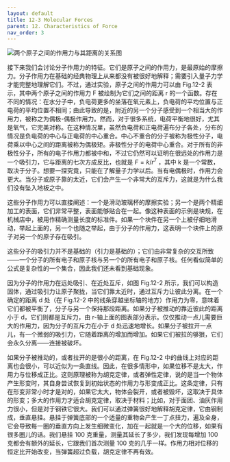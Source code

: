 ```yaml
---
layout: default
title: 12-3 Molecular Forces
parent: 12. Characteristics of Force
nav_order: 3
---
```

![两个原子之间的作用力与其距离的关系图]({{"/assets/volume-1/fig-12-2.png"|relative_url}})

接下来我们会讨论分子作用力的特征。它们是原子之间的作用力，是最原始的摩擦力。分子作用力在基础的经典物理上从来都没有被很好地解释；需要引入量子力学才能完整地理解它们。不过，通过实验，原子之间的作用力可以由 Fig.12-2 表示，其中两个原子之间的作用力 F 被绘制为它们之间的距离 r 的一个函数。存在不同的情况：在水分子中，负电荷更多的坐落在氧元素上，负电荷的平均位置与正电荷的平均位置不相同；由此导致的是，附近的另一个分子感受到一个相当大的作用力，被称之为偶极-偶极作用力。然而，对于很多系统，电荷平衡地很好，尤其是氧气，它完美对称。在这种情况里，虽然负电荷和正电荷遍布分子各处，分布的情况是负电荷的中心与正电荷的中心重合。中心不重合的分子被称为极性分子，电荷乘以中心之间的距离被称为偶极矩。非极性分子的电荷中心重合。对于所有的非极性分子，所有的电子作用力都被中和，不过它仍然可以证明在很远处的作用力是一个吸引力，它与距离的七次方成反比，也就是 $F=k/r^7$ ，其中 k 是一个常数，取决于分子。想要一探究竟，只能在了解量子力学以后。当有电偶极时，作用力会更大。当分子或原子靠的太近，它们会产生一个非常大的互斥力，这就是为什么我们没有坠入地板之中。

这些分子作用力可以直接阐述：一个是滑动玻璃杯的摩擦实验；另一个是两个精细加工的表面，它们非常平整，表面能够贴合在一起。像这种表面的示例是块规，在机械店中，被用作精确测量长度的标准件。如果一个块件在另一个上被仔细地滑动，举起上面的，另一个也随之举起，由于分子的作用力，这表明一个块件上的原子对另一个的原子存在吸引。

这些分子的吸引力并不是基础的（引力是基础的）；它们由非常复杂的交互所致——一个分子的所有电子和原子核与另一个的所有电子和原子核。任何看似简单的公式是复杂性的一个集合，因此我们还未看到基础现象。

因为分子的作用力在远处吸引、在近处互斥，如图 Fig.12-2 所示，我们可以构造固体，通过吸引力让原子聚拢，当它们靠太近时，通过互斥力让彼此分离。在一个确定的距离 d 处（在 Fig.12-2 中的线条穿越坐标轴的地方）作用力为零，意味着它们都被平衡了，分子与另一个保持那段距离。如果分子被推动的靠近彼此的距离小于 d，它们则都是互斥力，由 r-轴上面的图表部分表示。仅仅推动一点儿需要巨大的作用力，因为分子的互斥力在小于 d 处迅速地增长。如果分子被拉开一点儿，有一个微弱的吸引力，它随着距离的增加而增加。如果它们被拉的够狠，它们会永久分离——连接被破坏。

如果分子被推动的，或者拉开的是很小的距离，在 Fig.12-2 中的曲线上对应的距离也会很小，可以近似为一条直线。因此，在很多情形中，如果位移不是太大，作用力与位移成正比。这则原理被称为胡克定律，或者弹性定律，说的是当一个物体产生形变时，其自身尝试恢复到初始状态的作用力与形变成正比。这条定律，只有在形变非常小时才是对的，如果它太大，物体会裂开，或者被毁坏，这取决于具体的形变；多大的作用力才适合胡克定律，取决于材料；比如，对于面团、油灰作用力很小，但是对于钢铁它很大。我们可以通过弹簧很好地解释胡克定律，它由钢制成，垂直悬挂。悬挂于弹簧底部的一个适量的重物会产生一丁点扭力，遍及全身，它会导致每一圈的垂直方向上发生细微变化，加在一起就是一个大的位移，如果有很多圈儿的话。我们悬挂 100 克重量，测量其延长了多少，我们发现每增加 100 克都会有额外的延长，它跟我们首次测量 100 克的几乎一样。作用力相对位移的恒定比开始改变，当弹簧超过负载，胡克定律不再有效。